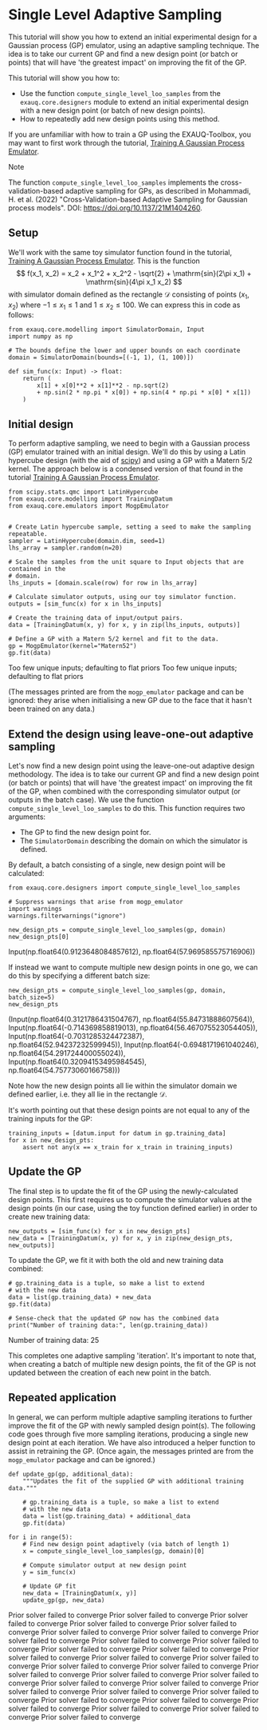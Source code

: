 # Single Level Adaptive Sampling

This tutorial will show you how to extend an initial experimental design for a Gaussian
process (GP) emulator, using an adaptive sampling technique. The idea is to take our
current GP and find a new design point (or batch or points) that will have 'the greatest
impact' on improving the fit of the GP.

This tutorial will show you how to:

* Use the function `compute_single_level_loo_samples` from the `exauq.core.designers`
  module to extend an initial experimental design with a new design point (or batch of
  new design points).
* How to repeatedly add new design points using this method.

If you are unfamiliar with how to train a GP using the EXAUQ-Toolbox, you may want to
first work through the tutorial, [Training A Gaussian Process Emulator](./training_gp_tutorial.md).

<div class="admonition note">
<div class="result" markdown>
    <p class="admonition-title">Note</p>
    <p>
        The function <code>compute_single_level_loo_samples</code> implements the
        cross-validation-based adaptive sampling for GPs, as described in
        Mohammadi, H. et al. (2022) "Cross-Validation-based Adaptive Sampling for Gaussian process models". DOI:
        <a href="https://doi.org/10.1137/21M1404260">https://doi.org/10.1137/21M1404260</a>.
    </p>
</div>
</div>


## Setup

We'll work with the same toy simulator function found in the tutorial,
[Training A Gaussian Process Emulator](./training_gp_tutorial.md). This is the function
$$
f(x_1, x_2) = x_2 + x_1^2 + x_2^2 - \sqrt{2} + \mathrm{sin}(2\pi x_1) + \mathrm{sin}(4\pi x_1 x_2)
$$
with simulator domain defined as the rectangle $\mathcal{D}$ consisting of points
$(x_1, x_2)$ where $-1 \leq x_1 \leq 1$ and $1 \leq x_2 \leq 100$. We can express this in
code as follows:


``` { .python .copy }
from exauq.core.modelling import SimulatorDomain, Input
import numpy as np

# The bounds define the lower and upper bounds on each coordinate
domain = SimulatorDomain(bounds=[(-1, 1), (1, 100)])

def sim_func(x: Input) -> float:
    return (
        x[1] + x[0]**2 + x[1]**2 - np.sqrt(2)
        + np.sin(2 * np.pi * x[0]) + np.sin(4 * np.pi * x[0] * x[1])
    )
```

## Initial design

To perform adaptive sampling, we need to begin with a Gaussian process (GP) emulator
trained with an initial design. We'll do this by using a Latin hypercube design (with the
aid of [scipy](https://scipy.org/)) and using a GP with a Matern 5/2 kernel. The approach below is a condensed version of that found in the tutorial
[Training A Gaussian Process Emulator](./training_gp_tutorial.md).


``` { .python .copy }
from scipy.stats.qmc import LatinHypercube
from exauq.core.modelling import TrainingDatum
from exauq.core.emulators import MogpEmulator


# Create Latin hypercube sample, setting a seed to make the sampling repeatable.
sampler = LatinHypercube(domain.dim, seed=1)
lhs_array = sampler.random(n=20)

# Scale the samples from the unit square to Input objects that are contained in the
# domain.
lhs_inputs = [domain.scale(row) for row in lhs_array]

# Calculate simulator outputs, using our toy simulator function.
outputs = [sim_func(x) for x in lhs_inputs]

# Create the training data of input/output pairs.
data = [TrainingDatum(x, y) for x, y in zip(lhs_inputs, outputs)]

# Define a GP with a Matern 5/2 kernel and fit to the data.
gp = MogpEmulator(kernel="Matern52")
gp.fit(data)
```

<div class="result" markdown>
    Too few unique inputs; defaulting to flat priors
    Too few unique inputs; defaulting to flat priors
</div>


(The messages printed are from the `mogp_emulator` package and can be ignored: they
arise when initialising a new GP due to the face that it hasn't been trained on any data.)

## Extend the design using leave-one-out adaptive sampling

Let's now find a new design point using the leave-one-out adaptive design methodology. The
idea is to take our current GP and find a new design point (or batch or points) that will
have 'the greatest impact' on improving the fit of the GP, when combined with the
corresponding simulator output (or outputs in the batch case). We use the function
`compute_single_level_loo_samples` to do this. This function requires two arguments:

- The GP to find the new design point for.
- The `SimulatorDomain` describing the domain on which the simulator is defined.

By default, a batch consisting of a single, new design point will be calculated:


``` { .python .copy }
from exauq.core.designers import compute_single_level_loo_samples

# Suppress warnings that arise from mogp_emulator
import warnings
warnings.filterwarnings("ignore")

new_design_pts = compute_single_level_loo_samples(gp, domain)
new_design_pts[0]
```




<div class="result" markdown>
    Input(np.float64(0.9123648084857612), np.float64(57.969585575716906))
</div>



If instead we want to compute multiple new design points in one go, we can do this by
specifying a different batch size:


``` { .python .copy }
new_design_pts = compute_single_level_loo_samples(gp, domain, batch_size=5)
new_design_pts
```




<div class="result" markdown>
    (Input(np.float64(0.3121786431504767), np.float64(55.84731888607564)),
     Input(np.float64(-0.714369858819013), np.float64(56.467075523054405)),
     Input(np.float64(-0.7031285324472387), np.float64(52.94237232599945)),
     Input(np.float64(-0.6948171961040246), np.float64(54.291724400055024)),
     Input(np.float64(0.32094153495984545), np.float64(54.75773060166758)))
</div>



Note how the new design points all lie within the simulator domain we defined earlier,
i.e. they all lie in the rectangle $\mathcal{D}$.

It's worth pointing out that these design points are not equal to any of the training inputs
for the GP:


``` { .python .copy }
training_inputs = [datum.input for datum in gp.training_data]
for x in new_design_pts:
    assert not any(x == x_train for x_train in training_inputs)
```

## Update the GP

The final step is to update the fit of the GP using the newly-calculated design points.
This first requires us to compute the simulator values at the design points (in our case,
using the toy function defined earlier) in order to create new training data:


``` { .python .copy }
new_outputs = [sim_func(x) for x in new_design_pts]
new_data = [TrainingDatum(x, y) for x, y in zip(new_design_pts, new_outputs)]
```

To update the GP, we fit it with both the old and new training data combined:


``` { .python .copy }
# gp.training_data is a tuple, so make a list to extend
# with the new data
data = list(gp.training_data) + new_data
gp.fit(data)

# Sense-check that the updated GP now has the combined data
print("Number of training data:", len(gp.training_data))
```

<div class="result" markdown>
    Number of training data: 25
</div>


This completes one adaptive sampling 'iteration'. It's important to note that, when
creating a batch of multiple new design points, the fit of the GP is not updated between
the creation of each new point in the batch.

## Repeated application

In general, we can perform multiple adaptive sampling iterations to further improve the
fit of the GP with newly sampled design point(s). The following code goes through five
more sampling iterations, producing a single new design point at each iteration. We have
also introduced a helper function to assist in retraining the GP. (Once again, the
messages printed are from the `mogp_emulator` package and can be ignored.)


``` { .python .copy }
def update_gp(gp, additional_data):
    """Updates the fit of the supplied GP with additional training data."""

    # gp.training_data is a tuple, so make a list to extend
    # with the new data
    data = list(gp.training_data) + additional_data
    gp.fit(data)

for i in range(5):
    # Find new design point adaptively (via batch of length 1)
    x = compute_single_level_loo_samples(gp, domain)[0]
    
    # Compute simulator output at new design point
    y = sim_func(x)

    # Update GP fit
    new_data = [TrainingDatum(x, y)]
    update_gp(gp, new_data)

```

<div class="result" markdown>
    Prior solver failed to converge
    Prior solver failed to converge
    Prior solver failed to converge
    Prior solver failed to converge
    Prior solver failed to converge
    Prior solver failed to converge
    Prior solver failed to converge
    Prior solver failed to converge
    Prior solver failed to converge
    Prior solver failed to converge
    Prior solver failed to converge
    Prior solver failed to converge
    Prior solver failed to converge
    Prior solver failed to converge
    Prior solver failed to converge
    Prior solver failed to converge
    Prior solver failed to converge
    Prior solver failed to converge
    Prior solver failed to converge
    Prior solver failed to converge
    Prior solver failed to converge
    Prior solver failed to converge
    Prior solver failed to converge
    Prior solver failed to converge
    Prior solver failed to converge
    Prior solver failed to converge
    Prior solver failed to converge
    Prior solver failed to converge
    Prior solver failed to converge
    Prior solver failed to converge
    Prior solver failed to converge
</div>

